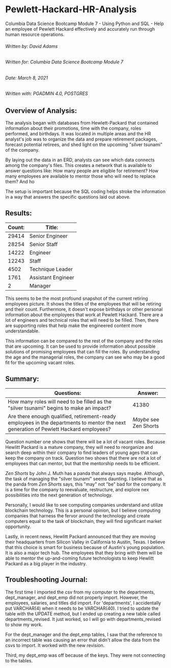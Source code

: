# Pewlett-Hackard-HR-Analysis
Columbia Data Science Bootcamp Module 7 - Using Python and SQL - Help an employee of Pewlett Hackard effectively and accurately run through human resource operations.

###### Written by: David Adams
###### Written for: Columbia Data Science Bootcamp Module 7
###### Date: March 8, 2021
###### Written with: PGADMIN 4.0, POSTGRES

## Overview of Analysis:
The analysis began with databases from Hewlett-Packard that contained information about their promotions, time with the company, roles performed, and birthdays. It was located in multiple areas and the HR analyst's job was to organize the data and prepare retirement packages, forecast potential retirees, and shed light on the upcoming "silver tsunami" of the company.

By laying out the data in an ERD, analysts can see which data connects among the company's files. This creates a network that is available to answer questions like: How many people are eligible for retirement? How many employees are available to mentor those who will need to replace them? And ho

The setup is important because the SQL coding helps stroke the information in a way that answers the specific questions laid out above. 

## Results:
| Count:     | Title:             |
| ---------- | ------------------ |
| 29414      | Senior Engineer    |
| 28254      | Senior Staff       |
| 14222      | Engineer           |
| 12243      | Staff              |
| 4502       | Technique Leader   |
| 1761       | Assistant Engineer |
| 2          | Manager            |

This seems to be the most profound snapshot of the current retiring employees picture. It shows the titles of the employees that will be retiring and their count. Furthermore, it doesn't expose birthdays or other personal information about the employees that work at Pewlett Hackard. There are a lot of engineers and technical roles that will need to be filled. Then, there are supporting roles that help make the engineered content more understandable.

This information can be compared to the rest of the company and the roles that are upcoming. It can be used to provide information about possible solutions of promising employees that can fill the roles. By understanding the age and the managerial roles, the company can see who may be a good fit for the upcoming vacant roles.

## Summary:
| Questions: | Answer:  |
| ---------- | -------- |
| How many roles will need to be filled as the "silver tsunami" begins to make an impact? | 41380 |
| Are there enough qualified, retirement-ready employees in the departments to mentor the next generation of Pewlett Hackard employees? | _Maybe_ see Zen Shorts |

Question number one shows that there will be a lot of vacant roles. Because Hewlitt Packard is a mature company, they will need to reorganize and search deep within their company to find leaders of young ages that can keep the company on track. Question two shows that there are not a lot of employees that can mentor, but that the mentorship needs to be efficient. 

_Zen Shorts_ by John J. Muth has a panda that always says maybe. Although, the task of managing the "silver tsunami" seems daunting. I believe that as the panda from _Zen Shorts_ says, this "may" not "be" bad for the company. It is a time for the company to reevaluate, restructure, and explore nex possibilities into the next generation of technology.

Personally, I would like to see computing companies understand and utilize blockchain technology. This is a personal opinion, but I believe computing companies that harness the fervor around the technology and create computers equal to the task of blockchain, they will find significant market opportunity.

Lastly, in recent news, Hewlitt Packard announced that they are moving their headquarters from Silicon Valley in California to Austin, Texas. I believe that this choice is smart for business because of Austin's young population. It is also a major tech hub. The employees that they bring with them will be able to mentor the up-and-coming future technologists to keep Hewlitt Packard as a big player in the industry.

## Troubleshooting Journal:
The first time I imported the csv from my computer to the departments, dept_manager, and dept_emp did not properly import. However, the employees, salaries, and titles did import. For 'departments', I accidentally put VARCHAR(4) when it needs to be VARCHAR(40). I tried to update the table with the UPDATE method, but I ended up creating a new table called departments_revised. It just worked, so I will go with departments_revised to show my work.

For the dept_manager and the dept_emp tables, I saw that the reference to an incorrect table was causing an error that didn't allow the data from the csvs to import. It worked with the new revision.

Third, my dept_emp was off because of the keys. They were not connecting to the tables.
